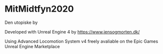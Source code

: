 # MitMidtfyn2020

Den utopiske by

Developed with Unreal Engine 4 by https://www.jensogmorten.dk/

Using Advanced Locomotion System v4 freely avaliable on the Epic Games Unreal Engine Marketplace
